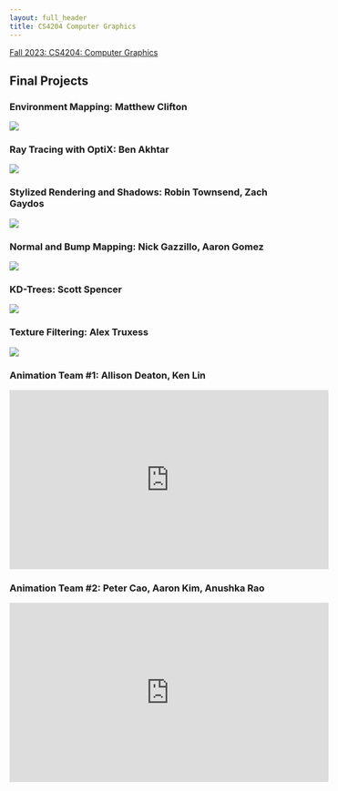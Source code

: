 ```yaml
---
layout: full_header
title: CS4204 Computer Graphics
---
```


[Fall 2023: CS4204: Computer Graphics]({{root_url}}/assets/pdfs/4204_syllabus.pdf)

## Final Projects

### Environment Mapping: Matthew Clifton

![]({{root_url}}/assets/images/courses/environment_mapping.png)

### Ray Tracing with OptiX: Ben Akhtar

![]({{root_url}}/assets/images/courses/raytracing.png)
 
### Stylized Rendering and Shadows: Robin Townsend, Zach Gaydos

![]({{root_url}}/assets/images/courses/stylized_shadows.png)
 
### Normal and Bump Mapping: Nick Gazzillo, Aaron Gomez

![]({{root_url}}/assets/images/courses/normal_bump_map.png)
 
### KD-Trees: Scott Spencer

![]({{root_url}}/assets/images/courses/kd_trees.png)
 
### Texture Filtering: Alex Truxess

![]({{root_url}}/assets/images/courses/texture_filtering.png)
 
### Animation Team #1: Allison Deaton, Ken Lin

<iframe width="560" height="315" src="https://www.youtube.com/embed/NiAyCmSQrIQ" frameborder="0" allow="autoplay; encrypted-media" allowfullscreen></iframe>
 
### Animation Team #2: Peter Cao, Aaron Kim, Anushka Rao

<iframe width="560" height="315" src="https://www.youtube.com/embed/gqUvBEeBhXQ" frameborder="0" allow="autoplay; encrypted-media" allowfullscreen></iframe>
 